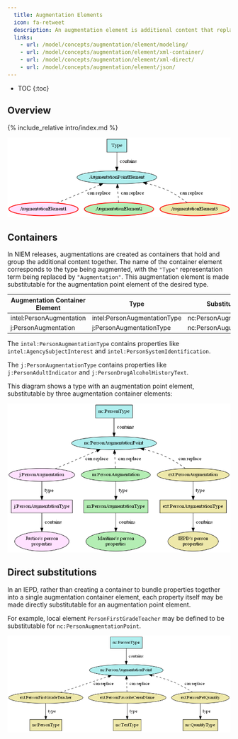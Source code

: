 ```yaml
---
  title: Augmentation Elements
  icon: fa-retweet
  description: An augmentation element is additional content that replaces an augmentation point defined in another namespace.
  links:
    - url: /model/concepts/augmentation/element/modeling/
    - url: /model/concepts/augmentation/element/xml-container/
    - url: /model/concepts/augmentation/element/xml-direct/
    - url: /model/concepts/augmentation/element/json/
---
```


- TOC
{:toc}

## Overview

{% include_relative intro/index.md %}

![Basic augmentation elements](images/aug-elt-basic.png)

## Containers

In NIEM releases, augmentations are created as containers that hold and group the additional content together.  The name of the container element corresponds to the type being augmented, with the `"Type"` representation term being replaced by `"Augmentation"`.  This augmentation element is made substitutable for the augmentation point element of the desired type.

| Augmentation Container Element | Type | Substitutable for |
| ------------------------------ | ---- | ----------------- |
| intel:PersonAugmentation | intel:PersonAugmentationType | nc:PersonAugmentationPoint |
| j:PersonAugmentation | j:PersonAugmentationType | nc:PersonAugumentationPoint |

The `intel:PersonAugmentationType` contains properties like `intel:AgencySubjectInterest` and `intel:PersonSystemIdentification`.

The `j:PersonAugmentationType` contains properties like `j:PersonAdultIndicator` and `j:PersonDrugAlcoholHistoryText`.

This diagram shows a type with an augmentation point element, substitutable by three augmentation container elements:

![Augmentation via container elements](images/aug-container.png)

## Direct substitutions

In an IEPD, rather than creating a container to bundle properties together into a single augmentation container element, each property itself may be made directly substitutable for an augmentation point element.

For example, local element `PersonFirstGradeTeacher` may be defined to be substitutable for `nc:PersonAugmentationPoint`.

![Augmentation via direct substitutions](images/aug-substitution.png)
